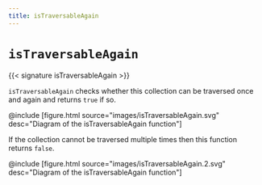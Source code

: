 ```yaml
---
title: isTraversableAgain
---
```


# `isTraversableAgain`

{{< signature isTraversableAgain >}}

`isTraversableAgain` checks whether this collection can be traversed once and again and returns
`true` if so.

@include [figure.html source="images/isTraversableAgain.svg" desc="Diagram of the isTraversableAgain function"]

If the collection cannot be traversed multiple times then this function returns `false`.

@include [figure.html source="images/isTraversableAgain.2.svg" desc="Diagram of the isTraversableAgain function"]
